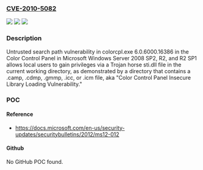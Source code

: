 ### [CVE-2010-5082](https://cve.mitre.org/cgi-bin/cvename.cgi?name=CVE-2010-5082)
![](https://img.shields.io/static/v1?label=Product&message=n%2Fa&color=blue)
![](https://img.shields.io/static/v1?label=Version&message=n%2Fa&color=blue)
![](https://img.shields.io/static/v1?label=Vulnerability&message=n%2Fa&color=brighgreen)

### Description

Untrusted search path vulnerability in colorcpl.exe 6.0.6000.16386 in the Color Control Panel in Microsoft Windows Server 2008 SP2, R2, and R2 SP1 allows local users to gain privileges via a Trojan horse sti.dll file in the current working directory, as demonstrated by a directory that contains a .camp, .cdmp, .gmmp, .icc, or .icm file, aka "Color Control Panel Insecure Library Loading Vulnerability."

### POC

#### Reference
- https://docs.microsoft.com/en-us/security-updates/securitybulletins/2012/ms12-012

#### Github
No GitHub POC found.

